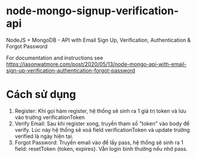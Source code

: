# node-mongo-signup-verification-api

NodeJS + MongoDB - API with Email Sign Up, Verification, Authentication & Forgot Password

For documentation and instructions see https://jasonwatmore.com/post/2020/05/13/node-mongo-api-with-email-sign-up-verification-authentication-forgot-password

# Cách sử dụng

1. Register: Khi gọi hàm register, hệ thống sẽ sinh ra 1 giá trị token và lưu vào trường verificationToken
2. Verify Email: Sau khi register xong, truyền tham số "token" vào body để verify. Lúc này hệ thống sẽ xoá field verificationToken và update trường verified là ngày hiện tại.
3. Forgot Password: Truyền email vào để lấy pass, hệ thống sẽ sinh ra 1 field: resetToken {token, expires}. Vẫn login bình thường nếu nhớ pass.
